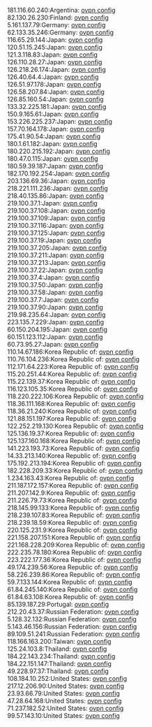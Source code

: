 181.116.60.240:Argentina: [ovpn config](vpn/181_116_60_240.ovpn)  
82.130.26.230:Finland: [ovpn config](vpn/82_130_26_230.ovpn)  
5.161.137.79:Germany: [ovpn config](vpn/5_161_137_79.ovpn)  
62.133.35.246:Germany: [ovpn config](vpn/62_133_35_246.ovpn)  
116.65.29.144:Japan: [ovpn config](vpn/116_65_29_144.ovpn)  
120.51.15.245:Japan: [ovpn config](vpn/120_51_15_245.ovpn)  
121.3.118.83:Japan: [ovpn config](vpn/121_3_118_83.ovpn)  
126.110.28.27:Japan: [ovpn config](vpn/126_110_28_27.ovpn)  
126.218.26.174:Japan: [ovpn config](vpn/126_218_26_174.ovpn)  
126.40.64.4:Japan: [ovpn config](vpn/126_40_64_4.ovpn)  
126.51.97.178:Japan: [ovpn config](vpn/126_51_97_178.ovpn)  
126.58.207.84:Japan: [ovpn config](vpn/126_58_207_84.ovpn)  
126.85.160.54:Japan: [ovpn config](vpn/126_85_160_54.ovpn)  
133.32.225.181:Japan: [ovpn config](vpn/133_32_225_181.ovpn)  
150.9.165.61:Japan: [ovpn config](vpn/150_9_165_61.ovpn)  
153.226.225.237:Japan: [ovpn config](vpn/153_226_225_237.ovpn)  
157.70.164.178:Japan: [ovpn config](vpn/157_70_164_178.ovpn)  
175.41.90.54:Japan: [ovpn config](vpn/175_41_90_54.ovpn)  
180.1.61.182:Japan: [ovpn config](vpn/180_1_61_182.ovpn)  
180.220.215.192:Japan: [ovpn config](vpn/180_220_215_192.ovpn)  
180.47.0.115:Japan: [ovpn config](vpn/180_47_0_115.ovpn)  
180.59.39.187:Japan: [ovpn config](vpn/180_59_39_187.ovpn)  
182.170.192.254:Japan: [ovpn config](vpn/182_170_192_254.ovpn)  
203.136.69.36:Japan: [ovpn config](vpn/203_136_69_36.ovpn)  
218.221.111.236:Japan: [ovpn config](vpn/218_221_111_236.ovpn)  
218.40.135.86:Japan: [ovpn config](vpn/218_40_135_86.ovpn)  
219.100.37.1:Japan: [ovpn config](vpn/219_100_37_1.ovpn)  
219.100.37.108:Japan: [ovpn config](vpn/219_100_37_108.ovpn)  
219.100.37.109:Japan: [ovpn config](vpn/219_100_37_109.ovpn)  
219.100.37.116:Japan: [ovpn config](vpn/219_100_37_116.ovpn)  
219.100.37.125:Japan: [ovpn config](vpn/219_100_37_125.ovpn)  
219.100.37.19:Japan: [ovpn config](vpn/219_100_37_19.ovpn)  
219.100.37.205:Japan: [ovpn config](vpn/219_100_37_205.ovpn)  
219.100.37.211:Japan: [ovpn config](vpn/219_100_37_211.ovpn)  
219.100.37.213:Japan: [ovpn config](vpn/219_100_37_213.ovpn)  
219.100.37.22:Japan: [ovpn config](vpn/219_100_37_22.ovpn)  
219.100.37.4:Japan: [ovpn config](vpn/219_100_37_4.ovpn)  
219.100.37.50:Japan: [ovpn config](vpn/219_100_37_50.ovpn)  
219.100.37.58:Japan: [ovpn config](vpn/219_100_37_58.ovpn)  
219.100.37.7:Japan: [ovpn config](vpn/219_100_37_7.ovpn)  
219.100.37.90:Japan: [ovpn config](vpn/219_100_37_90.ovpn)  
219.98.235.64:Japan: [ovpn config](vpn/219_98_235_64.ovpn)  
223.135.7.229:Japan: [ovpn config](vpn/223_135_7_229.ovpn)  
60.150.204.195:Japan: [ovpn config](vpn/60_150_204_195.ovpn)  
60.151.123.112:Japan: [ovpn config](vpn/60_151_123_112.ovpn)  
60.73.95.27:Japan: [ovpn config](vpn/60_73_95_27.ovpn)  
110.14.67.186:Korea Republic of: [ovpn config](vpn/110_14_67_186.ovpn)  
110.76.104.236:Korea Republic of: [ovpn config](vpn/110_76_104_236.ovpn)  
112.171.64.223:Korea Republic of: [ovpn config](vpn/112_171_64_223.ovpn)  
115.20.251.44:Korea Republic of: [ovpn config](vpn/115_20_251_44.ovpn)  
115.22.139.37:Korea Republic of: [ovpn config](vpn/115_22_139_37.ovpn)  
116.123.105.35:Korea Republic of: [ovpn config](vpn/116_123_105_35.ovpn)  
118.220.222.106:Korea Republic of: [ovpn config](vpn/118_220_222_106.ovpn)  
118.36.111.168:Korea Republic of: [ovpn config](vpn/118_36_111_168.ovpn)  
118.36.21.240:Korea Republic of: [ovpn config](vpn/118_36_21_240.ovpn)  
121.88.151.197:Korea Republic of: [ovpn config](vpn/121_88_151_197.ovpn)  
122.252.219.130:Korea Republic of: [ovpn config](vpn/122_252_219_130.ovpn)  
125.136.19.37:Korea Republic of: [ovpn config](vpn/125_136_19_37.ovpn)  
125.137.160.168:Korea Republic of: [ovpn config](vpn/125_137_160_168.ovpn)  
141.223.193.73:Korea Republic of: [ovpn config](vpn/141_223_193_73.ovpn)  
14.33.213.140:Korea Republic of: [ovpn config](vpn/14_33_213_140.ovpn)  
175.192.213.194:Korea Republic of: [ovpn config](vpn/175_192_213_194.ovpn)  
182.228.209.33:Korea Republic of: [ovpn config](vpn/182_228_209_33.ovpn)  
1.234.163.43:Korea Republic of: [ovpn config](vpn/1_234_163_43.ovpn)  
211.187.172.157:Korea Republic of: [ovpn config](vpn/211_187_172_157.ovpn)  
211.207.142.9:Korea Republic of: [ovpn config](vpn/211_207_142_9.ovpn)  
211.226.79.73:Korea Republic of: [ovpn config](vpn/211_226_79_73.ovpn)  
218.145.99.133:Korea Republic of: [ovpn config](vpn/218_145_99_133.ovpn)  
218.239.107.83:Korea Republic of: [ovpn config](vpn/218_239_107_83.ovpn)  
218.239.18.59:Korea Republic of: [ovpn config](vpn/218_239_18_59.ovpn)  
220.125.231.9:Korea Republic of: [ovpn config](vpn/220_125_231_9.ovpn)  
221.158.207.151:Korea Republic of: [ovpn config](vpn/221_158_207_151.ovpn)  
221.168.228.209:Korea Republic of: [ovpn config](vpn/221_168_228_209.ovpn)  
222.235.78.180:Korea Republic of: [ovpn config](vpn/222_235_78_180.ovpn)  
223.222.177.36:Korea Republic of: [ovpn config](vpn/223_222_177_36.ovpn)  
49.174.239.56:Korea Republic of: [ovpn config](vpn/49_174_239_56.ovpn)  
58.226.239.86:Korea Republic of: [ovpn config](vpn/58_226_239_86.ovpn)  
59.7.133.144:Korea Republic of: [ovpn config](vpn/59_7_133_144.ovpn)  
61.84.245.140:Korea Republic of: [ovpn config](vpn/61_84_245_140.ovpn)  
61.84.63.108:Korea Republic of: [ovpn config](vpn/61_84_63_108.ovpn)  
85.139.187.29:Portugal: [ovpn config](vpn/85_139_187_29.ovpn)  
212.20.43.37:Russian Federation: [ovpn config](vpn/212_20_43_37.ovpn)  
5.128.32.132:Russian Federation: [ovpn config](vpn/5_128_32_132.ovpn)  
5.143.46.156:Russian Federation: [ovpn config](vpn/5_143_46_156.ovpn)  
89.109.51.241:Russian Federation: [ovpn config](vpn/89_109_51_241.ovpn)  
118.166.163.200:Taiwan: [ovpn config](vpn/118_166_163_200.ovpn)  
125.24.103.8:Thailand: [ovpn config](vpn/125_24_103_8.ovpn)  
184.22.143.234:Thailand: [ovpn config](vpn/184_22_143_234.ovpn)  
184.22.151.147:Thailand: [ovpn config](vpn/184_22_151_147.ovpn)  
49.228.97.37:Thailand: [ovpn config](vpn/49_228_97_37.ovpn)  
108.184.10.252:United States: [ovpn config](vpn/108_184_10_252.ovpn)  
217.12.206.90:United States: [ovpn config](vpn/217_12_206_90.ovpn)  
23.93.66.79:United States: [ovpn config](vpn/23_93_66_79.ovpn)  
47.28.64.168:United States: [ovpn config](vpn/47_28_64_168.ovpn)  
71.237.182.52:United States: [ovpn config](vpn/71_237_182_52.ovpn)  
99.57.143.10:United States: [ovpn config](vpn/99_57_143_10.ovpn)  
